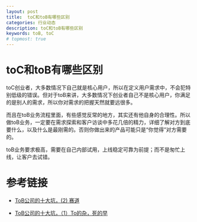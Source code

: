 ```yaml
---
layout: post
title:  toC和toB有哪些区别
categories: 行业动态
description: toC和toB有哪些区别
keywords: toB, toC
# topmost: true
---
```


# toC和toB有哪些区别

toC创业者，大多数情况下自己就是核心用户，所以在定义用户需求中，不会犯特别低级的错误。但对于toB来讲，大多数情况下创业者自己不是核心用户，你满足的是别人的需求，所以你对需求的把握天然就要远很多。

而且在toB业务流程里面，有些感觉反常的地方，其实还有他自身的合理性。所以做toB业务，一定要在需求探索和客户访谈中多花几倍的精力，详细了解对方到底要什么，以及什么是最刚需的。否则你做出来的产品可能只是“你觉得”对方需要的。

toB业务要求极高，需要在自己内部试用，上线稳定可靠为前提；而不是匆忙上线，让客户去试错。

# 参考链接

- [ToB公司的十大坑，(2) 赛道](https://zhuanlan.zhihu.com/p/132314434)

- [ToB公司的十大坑，（1）To的杂，死的早](https://mp.weixin.qq.com/s?__biz=MzIzODkzMjg0NA==&mid=2247487714&idx=1&sn=bec35d21f3bd209a0374bf5afd1aed20&chksm=e93096e1de471ff72899b6d807689c72461f9323164c2f6cea5162cde3b298331ca44152c551&scene=21#wechat_redirect)